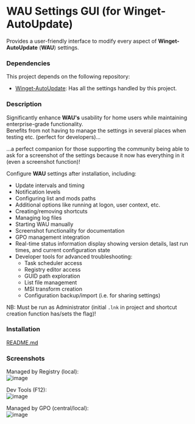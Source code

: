 # WAU Settings GUI (for Winget-AutoUpdate)
Provides a user-friendly interface to modify every aspect of **Winget-AutoUpdate** (**WAU**) settings.

### Dependencies
This project depends on the following repository:
- [Winget-AutoUpdate](https://github.com/Romanitho/Winget-AutoUpdate): Has all the settings handled by this project.

### Description
Significantly enhance **WAU's** usability for home users while maintaining enterprise-grade functionality.<br>
Benefits from not having to manage the settings in several places when testing etc. (perfect for developers)...

...a perfect companion for those supporting the community being able to ask for a screenshot of the settings because it now has everything in it (even a screenshot function)!

Configure **WAU** settings after installation, including:
- Update intervals and timing
- Notification levels
- Configuring list and mods paths
- Additional options like running at logon, user context, etc.
- Creating/removing shortcuts
- Managing log files
- Starting WAU manually
- Screenshot functionality for documentation
- GPO management integration
- Real-time status information display showing version details, last run times, and current configuration state
- Developer tools for advanced troubleshooting:
  - Task scheduler access
  - Registry editor access
  - GUID path exploration
  - List file management
  - MSI transform creation
  - Configuration backup/import (i.e. for sharing settings)

NB: Must be run as Administrator (initial `.lnk` in project and shortcut creation function has/sets the flag)!

### Installation
[README.md](https://github.com/KnifMelti/WAU-Settings-GUI/blob/main/Sources/WAU%20Settings%20GUI/README.md)

### Screenshots
Managed by Registry (local):  
![image](https://github.com/user-attachments/assets/4017c461-da41-4b5f-8960-73d7db64224a)


Dev Tools (F12):  
![image](https://github.com/user-attachments/assets/4548193c-76aa-4c70-ab07-77bee285d570)


Managed by GPO (central/local):  
![image](https://github.com/user-attachments/assets/1cd6706b-b08f-45ce-8756-728c898317fc)


